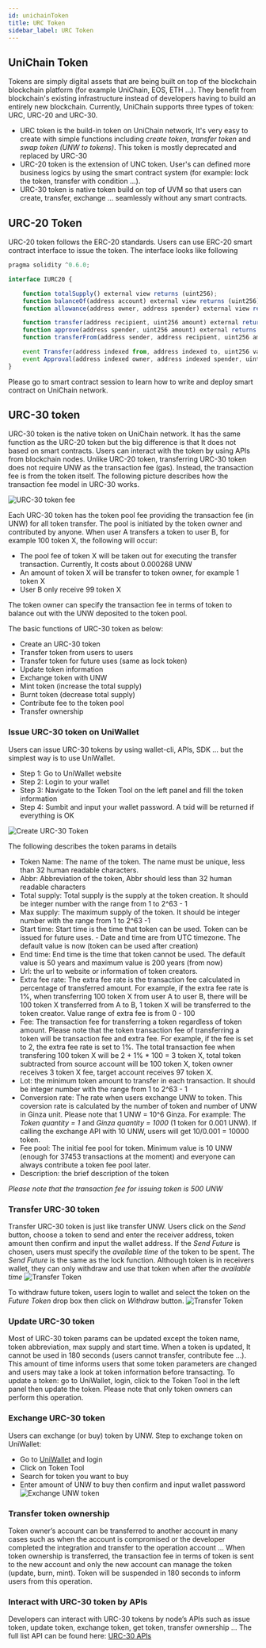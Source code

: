 ```yaml
---
id: unichainToken
title: URC Token
sidebar_label: URC Token
---
```



## UniChain Token

Tokens are simply digital assets that are being built on top of the blockchain blockchain platform (for example UniChain, EOS, ETH ...). They benefit from blockchain's existing infrastructure instead of developers having to build an entirely new blockchain. Currently, UniChain supports three types of token: URC, URC-20 and URC-30. 
- URC token is the build-in token on UniChain network, It's very easy to create with simple functions including *create token*, *transfer token* and *swap token (UNW to tokens)*. This token is mostly deprecated and replaced by URC-30
- URC-20 token is the extension of UNC token. User's can defined more business logics by using the smart contract system (for example: lock the token, transfer with condition ...). 
- URC-30 token is native token build on top of UVM so that users can create, transfer, exchange ... seamlessly without any smart contracts. 

## URC-20 Token
URC-20 token follows the ERC-20 standards. Users can use ERC-20 smart contract interface to issue the token. The interface looks like following
```javascript
pragma solidity ^0.6.0;

interface IURC20 {

    function totalSupply() external view returns (uint256);
    function balanceOf(address account) external view returns (uint256);
    function allowance(address owner, address spender) external view returns (uint256);

    function transfer(address recipient, uint256 amount) external returns (bool);
    function approve(address spender, uint256 amount) external returns (bool);
    function transferFrom(address sender, address recipient, uint256 amount) external returns (bool);

    event Transfer(address indexed from, address indexed to, uint256 value);
    event Approval(address indexed owner, address indexed spender, uint256 value);
}

```
Please go to smart contract session to learn how to write and deploy smart contract on UniChain network.

## URC-30 token
URC-30 token is the native token on UniChain network. It has the same function as the URC-20 token but the big difference is that It does not based on smart contracts. Users can interact with the token by using APIs from blockchain nodes. Unlike URC-20 token, transferring URC-30 token does not require UNW as the transaction fee (gas). Instead, the transaction fee is from the token itself. 
The following picture describes how the transaction fee model in URC-30 works.

![URC-30 token fee](../img/urc30_token_fee.png) 

Each URC-30 token has the token pool fee providing the transaction fee (in UNW) for all token transfer. The pool is initiated by the token owner and contributed by anyone. When user A transfers a token to user B, for example 100 token X, the following will occur:

- The pool fee of token X will be taken out for executing the transfer transaction. Currently, It costs about 0.000268 UNW
- An amount of token X will be transfer to token owner, for example 1 token X
- User B only receive 99 token X

The token owner can specify the transaction fee in terms of token to balance out with the UNW deposited to the token pool. 

The basic functions of URC-30 token as below:
- Create an URC-30 token
- Transfer token from users to users
- Transfer token for future uses (same as lock token)
- Update token information
- Exchange token with UNW
- Mint token (increase the total supply)
- Burnt token (decrease total supply)
- Contribute fee to the token pool
- Transfer ownership

### Issue URC-30 token on UniWallet
Users can issue URC-30 tokens by using wallet-cli, APIs, SDK ... but the simplest way is to use UniWallet. 

<ul>
  <li>Step 1: Go to UniWallet website</li>
  <li>Step 2: Login to your wallet</li>
  <li>Step 3: Navigate to the Token Tool on the left panel and fill the token information</li>
  <li>Step 4: Sumbit and input your wallet password. A txid will be returned if everything is OK  </li>
</ul>

![Create URC-30 Token](../img/create_urc30_token.png) 

The following describes the token params in details

- Token Name: The name of the token. The name must be unique, less than 32 human readable characters.
- Abbr: Abbreviation of the token, Abbr should less than 32 human readable characters
- Total supply: Total supply is the supply at the token creation. It should be integer number with the range from 1 to 2^63 - 1
- Max supply: The maximum supply of the token. It should be integer number with the range from 1 to 2^63 -1 
- Start time: Start time is the time that token can be used. Token can be issued for future uses. - Date and time are from UTC timezone. The default value is now (token can be used after creation)
- End time: End time is the time that token cannot be used. The default value is 50 years and maximum value is 200 years (from now)
- Url: the url to website or information of token creators. 
- Extra fee rate: The extra fee rate is the transaction fee calculated in percentage of transferred amount. For example, if the extra fee rate is 1%, when transferring  100 token X from user A to user B, there will be 100 token X transferred from A to B, 1 token X will be transferred to the token creator. Value range of extra fee is from 0 - 100
- Fee: The transaction fee for transferring a token regardless of token amount. Please note that the token transaction fee of transferring a token will be transaction fee and extra fee.  For example, if the fee is set to 2, the extra fee rate is set to 1%. The total transaction fee when transfering 100 token X will be 2 + 1% * 100 = 3 token X, total token subtracted  from source account will be 100 token X, token owner receives 3 token X fee, target account receives 97 token X.
- Lot: the minimum token amount to transfer in each transaction. It should be integer number with the range from 1 to 2^63 - 1
- Conversion rate: The rate when users exchange UNW to token. This coversion rate is calculated by the number of token and number of UNW in Ginza unit. Please note that 1 UNW = 10^6 Ginza. For example: The *Token quantity = 1* and *Ginza quantity = 1000* (1 token for 0.001 UNW). If calling the exchange API with 10 UNW, users will get 10/0.001 = 10000 token. 
- Fee pool: The initial fee pool for token. Minimum value is 10 UNW (enough for 37453 transactions at the moment) and everyone can always contribute a token fee pool later.
- Description: the brief description of the token

*Please note that the transaction fee for issuing token is 500 UNW*

### Transfer URC-30 token
Transfer URC-30 token is just like transfer UNW. 
Users click on the *Send*  button, choose a token to send and enter the receiver address, token amount then confirm and input the wallet address. 
If the *Send Future* is chosen, users must specify the *available time* of the token to be spent. The *Send Future* is the same as the lock function. Although token is in receivers wallet, they can only withdraw and use that token when after the *available time*
![Transfer Token](../img/transfer_urc30_token.png)

To withdraw future token, users login to wallet and select the token on the *Future Token* drop box then click on *Withdraw* button.
![Transfer Token](../img/future_urc30_token.png)

### Update URC-30 token
Most of URC-30 token params can be updated except the token name, token abbreviation, max supply and start time. 
When a token is updated, It cannot be used in 180 seconds (users cannot transfer, contribute fee …). This amount of time informs users that some token parameters are changed and users may take a look at token information before transacting. 
To update a token: go to UniWallet, login, click to the Token Tool in the left panel then update the token. Please note that only token owners can perform this operation.

### Exchange URC-30 token
Users can exchange (or buy) token by UNW. 
Step to exchange token on UniWallet: 
- Go to [UniWallet](https://uniwallet.world) and login 
- Click on Token Tool
- Search for token you want to buy 
- Enter amount of UNW to buy then confirm and input wallet password
![Exchange UNW token](../img/buy_urc30_token.png)

### Transfer token ownership 
Token owner’s account can be transferred to another account in many cases such as when the account is compromised or the developer completed the integration and transfer to the operation account … When token ownership is transferred, the transaction fee in terms of token is sent to the new account and only the new account can manage the token (update, burn, mint).  Token will be suspended in 180 seconds to inform users from this operation. 

### Interact with URC-30 token by APIs
Developers can interact with URC-30 tokens by node’s APIs such as issue token, update token, exchange token, get token, transfer ownership … 
The full list API can be found here: [URC-30 APIs](fullNodeAPI#urc30-token)
